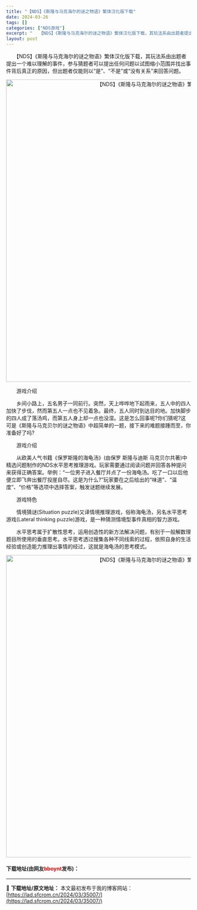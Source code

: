 ```yaml
---
title: "【NDS】《斯隆与马克海尔的谜之物语》繁体汉化版下载"
date: 2024-03-26
tags: []
categories: ["NDS游戏"]
excerpt: "　　【NDS】《斯隆与马克海尔的谜之物语》繁体汉化版下载，其玩法系由出题者提出一个难以理解的事件，参与猜题者可以提出任何问题以试图缩小范围并找出事件背后真正的原因，但出题者仅能则以&ldquo;是&rdquo;、&ldquo;不是&rdquo;或&ldquo;没有关系&rdquo;来回答问题。 　　&hellip;"
layout: post
---
```


 <p>　　【NDS】《斯隆与马克海尔的谜之物语》繁体汉化版下载，其玩法系由出题者提出一个难以理解的事件，参与猜题者可以提出任何问题以试图缩小范围并找出事件背后真正的原因，但出题者仅能则以&ldquo;是&rdquo;、&ldquo;不是&rdquo;或&ldquo;没有关系&rdquo;来回答问题。</p> <p align="center"><img align="" border="0" src="https://lad.sfcrom.cn/wp-content/uploads/2024/03/20240326_66022d351decd.jpg" width="824" alt="【NDS】《斯隆与马克海尔的谜之物语》繁体汉化版下载" /></p> <p>　　游戏介绍</p> <p>　　乡间小路上，五名男子一同前行。突然，天上哗哗地下起雨来，五人中的四人加快了步伐，然而第五人一点也不见着急。最终，五人同时到达目的地。加快脚步的四人成了落汤鸡，而第五人身上却一点也没湿。这是怎么回事呢?你们猜呢?这可是《斯隆与马克贝尔的谜之物语》中超简单的一题，接下来的难题接踵而至，你准备好了吗?</p> <p>　　游戏介绍</p> <p>　　从欧美人气书籍《保罗斯隆的海龟汤》(由保罗 斯隆与迪斯 马克贝尔共著)中精选问题制作的NDS水平思考推理游戏。玩家需要通过阅读问题并回答各种提问来获得正确答案。举例：&ldquo;一位男子进入餐厅并点了一份海龟汤。吃了一口以后他便立即飞奔出餐厅投崖自尽。这是为什么?&rdquo;玩家要在之后给出的&ldquo;味道&rdquo;、&ldquo;温度&rdquo;、&ldquo;价格&rdquo;等选项中选择答案，触发谜题继续发展。</p> <p>　　游戏特色</p> <p>　　情境猜谜(Situation puzzle)又译情境推理游戏，俗称海龟汤，另名水平思考游戏(Lateral thinking puzzle)游戏，是一种猜测情境型事件真相的智力游戏。</p> <p>　　水平思考属于扩散性思考，运用创造性的新方法解决问题，有别于一般解数理题目所使用的垂直思考。水平思考透过搜集各种不同线索的过程，依照自身的生活经验或创造能力推理出事情的经过，这就是海龟汤的思考模式。</p> <p align="center"><img align="" border="0" src="https://lad.sfcrom.cn/wp-content/uploads/2024/03/20240326_66022d35bb6ed.png" width="824" alt="【NDS】《斯隆与马克海尔的谜之物语》繁体汉化版下载" /></p> <p><h4>下载地址(由网友<font color="red">bboynt</font>发布)：</h4></p> 

---
📖 **下载地址/原文地址：** 本文最初发布于我的博客网站：[https://lad.sfcrom.cn/2024/03/35007/](https://lad.sfcrom.cn/2024/03/35007/)
